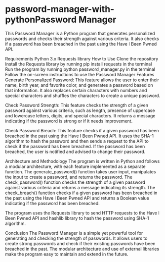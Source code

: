 # password-manager-with-pythonPassword Manager
This Password Manager is a Python program that generates personalized passwords and checks their strength against various criteria. It also checks if a password has been breached in the past using the Have I Been Pwned API.

Requirements
Python 3.x
Requests library
How to Use
Clone the repository
Install the Requests library by running pip install requests in the terminal
Run the program by running python password_manager.py in the terminal
Follow the on-screen instructions to use the Password Manager
Features
Generate Personalized Password: This feature allows the user to enter their name, birth year, and favorite color, and generates a password based on that information. It also replaces certain characters with numbers and special characters and shuffles the characters to create a unique password.

Check Password Strength: This feature checks the strength of a given password against various criteria, such as length, presence of uppercase and lowercase letters, digits, and special characters. It returns a message indicating if the password is strong or if it needs improvement.

Check Password Breach: This feature checks if a given password has been breached in the past using the Have I Been Pwned API. It uses the SHA-1 algorithm to hash the password and then sends a request to the API to check if the password has been breached. If the password has been breached, the user is notified and advised to change their password.

Architecture and Methodology
The program is written in Python and follows a modular architecture, with each feature implemented as a separate function. The generate_password() function takes user input, manipulates the input to create a password, and returns the password. The check_password() function checks the strength of a given password against various criteria and returns a message indicating its strength. The check_breach() function checks if a given password has been breached in the past using the Have I Been Pwned API and returns a Boolean value indicating if the password has been breached.

The program uses the Requests library to send HTTP requests to the Have I Been Pwned API and hashlib library to hash the password using SHA-1 algorithm.

Conclusion
The Password Manager is a simple yet powerful tool for generating and checking the strength of passwords. It allows users to create strong passwords and check if their existing passwords have been breached in the past. The modular architecture and use of external libraries make the program easy to maintain and extend in the future.
